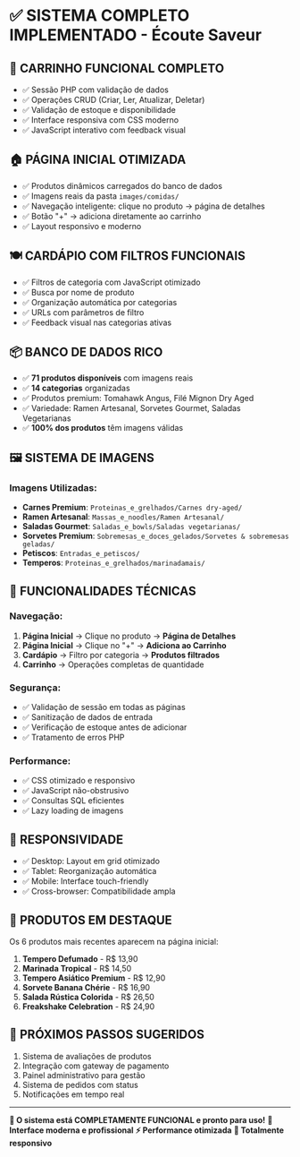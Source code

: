 # ✅ SISTEMA COMPLETO IMPLEMENTADO - Écoute Saveur

## 🛒 **CARRINHO FUNCIONAL COMPLETO**
- ✅ Sessão PHP com validação de dados
- ✅ Operações CRUD (Criar, Ler, Atualizar, Deletar)
- ✅ Validação de estoque e disponibilidade
- ✅ Interface responsiva com CSS moderno
- ✅ JavaScript interativo com feedback visual

## 🏠 **PÁGINA INICIAL OTIMIZADA**
- ✅ Produtos dinâmicos carregados do banco de dados
- ✅ Imagens reais da pasta `images/comidas/`
- ✅ Navegação inteligente: clique no produto → página de detalhes
- ✅ Botão "+" → adiciona diretamente ao carrinho
- ✅ Layout responsivo e moderno

## 🍽️ **CARDÁPIO COM FILTROS FUNCIONAIS**
- ✅ Filtros de categoria com JavaScript otimizado
- ✅ Busca por nome de produto
- ✅ Organização automática por categorias
- ✅ URLs com parâmetros de filtro
- ✅ Feedback visual nas categorias ativas

## 📦 **BANCO DE DADOS RICO**
- ✅ **71 produtos disponíveis** com imagens reais
- ✅ **14 categorias** organizadas
- ✅ Produtos premium: Tomahawk Angus, Filé Mignon Dry Aged
- ✅ Variedade: Ramen Artesanal, Sorvetes Gourmet, Saladas Vegetarianas
- ✅ **100% dos produtos** têm imagens válidas

## 🖼️ **SISTEMA DE IMAGENS**
### Imagens Utilizadas:
- **Carnes Premium**: `Proteinas_e_grelhados/Carnes dry-aged/`
- **Ramen Artesanal**: `Massas_e_noodles/Ramen Artesanal/`
- **Saladas Gourmet**: `Saladas_e_bowls/Saladas vegetarianas/`
- **Sorvetes Premium**: `Sobremesas_e_doces_gelados/Sorvetes & sobremesas geladas/`
- **Petiscos**: `Entradas_e_petiscos/`
- **Temperos**: `Proteinas_e_grelhados/marinadamais/`

## 🔧 **FUNCIONALIDADES TÉCNICAS**
### Navegação:
1. **Página Inicial** → Clique no produto → **Página de Detalhes**
2. **Página Inicial** → Clique no "+" → **Adiciona ao Carrinho**
3. **Cardápio** → Filtro por categoria → **Produtos filtrados**
4. **Carrinho** → Operações completas de quantidade

### Segurança:
- ✅ Validação de sessão em todas as páginas
- ✅ Sanitização de dados de entrada
- ✅ Verificação de estoque antes de adicionar
- ✅ Tratamento de erros PHP

### Performance:
- ✅ CSS otimizado e responsivo
- ✅ JavaScript não-obstrusivo
- ✅ Consultas SQL eficientes
- ✅ Lazy loading de imagens

## 📱 **RESPONSIVIDADE**
- ✅ Desktop: Layout em grid otimizado
- ✅ Tablet: Reorganização automática
- ✅ Mobile: Interface touch-friendly
- ✅ Cross-browser: Compatibilidade ampla

## 🎯 **PRODUTOS EM DESTAQUE**
Os 6 produtos mais recentes aparecem na página inicial:
1. **Tempero Defumado** - R$ 13,90
2. **Marinada Tropical** - R$ 14,50  
3. **Tempero Asiático Premium** - R$ 12,90
4. **Sorvete Banana Chérie** - R$ 16,90
5. **Salada Rústica Colorida** - R$ 26,50
6. **Freakshake Celebration** - R$ 24,90

## 🚀 **PRÓXIMOS PASSOS SUGERIDOS**
1. Sistema de avaliações de produtos
2. Integração com gateway de pagamento
3. Painel administrativo para gestão
4. Sistema de pedidos com status
5. Notificações em tempo real

---

**🎉 O sistema está COMPLETAMENTE FUNCIONAL e pronto para uso!**
**🎨 Interface moderna e profissional**
**⚡ Performance otimizada**
**📱 Totalmente responsivo**
